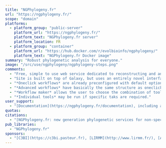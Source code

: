 ```yaml
---
title: "NGPhylogeny.fr"
url: "https://ngphylogeny.fr/"
scope: "domain"
platforms:
  - platform_group: "public-server"
    platform_url: "https://ngphylogeny.fr/"
    platform_text: "NGPhylogeny.fr server"
    platform_location: FR
  - platform_group: "container"
    platform_url: "https://hub.docker.com/r/evolbioinfo/ngphylogeny/"
    platform_text: "NGPhylogeny.fr Docker image"
summary: "Robust phylogenetic analysis for everyone."
image: "/src/use/ngphylogeny/ngphylogeny-steps.png"
comments:
  - "Free, simple to use web service dedicated to reconstructing and analysing phylogenetic relationships between molecular sequences."
  - "Site is built on top of Galaxy, but uses an entirely novel interface to Galaxy."
  - "*Oneclick workflows* are already preconfigured with default options that should work on the majority of usecases. The only required input is the sequence data file in Fasta format. Input data type (dna or protein) is detected automatically;"
  - "*Advanced workflows* have basically the same structure as oneclick workflows, but can be parametrized. It means that the user should customize the options of each step of the workflows: alignment, curation, tree inference."
  - "*Workflow maker* allows the user to choose the combination of tools that suits best his/her needs, and to customize the parameters."
  - "*Individual tools* may be run if specific taks are required."
user_support:
  - "[Documentation](https://ngphylogeny.fr/documentation), including a video"
quotas:
citations:
  - "[NGPhylogeny.fr: new generation phylogenetic services for non-specialists](https://doi.org/10.1093/nar/gkz303), Frédéric Lemoine, Damien Correia, Vincent Lefort, Olivia Doppelt-Azeroual, Fabien Mareuil, Sarah Cohen-Boulakia, Olivier Gascuel,  *Nucleic Acids Research*, gkz303, doi: 10.1093/nar/gkz303"
pub_libraries:
  - "NGPhylogeny.fr"
sponsors:
  - "[C3BI](https://c3bi.pasteur.fr), [LIRMM](http://www.lirmm.fr/), [ATGC](http://www.atgc-montpellier.fr/), [LRI](https://www.lri.fr/), [IFB](https://www.france-bioinformatique.fr/), and [IGS](https://www.igs.cnrs-mrs.fr/)"
---
```


